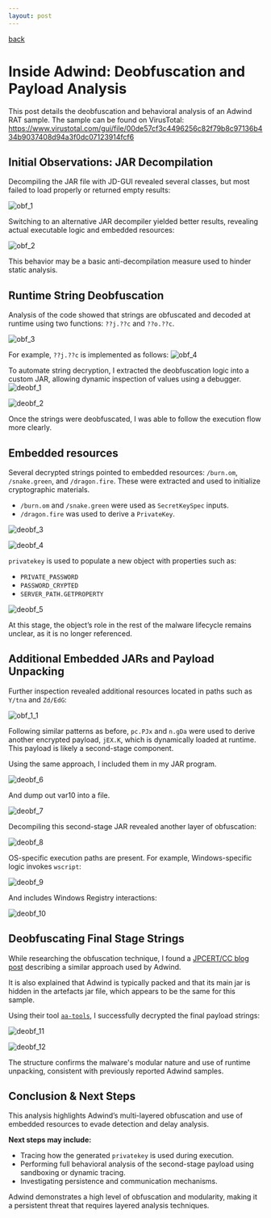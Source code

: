 ```yaml
---
layout: post
---
```


[back](./)

# Inside Adwind: Deobfuscation and Payload Analysis

This post details the deobfuscation and behavioral analysis of an Adwind RAT sample. The sample can be found on VirusTotal:  
 https://www.virustotal.com/gui/file/00de57cf3c4496256c82f79b8c97136b434b9037408d94a3f0dc07123914fcf6

## Initial Observations: JAR Decompilation

Decompiling the JAR file with JD-GUI revealed several classes, but most failed to load properly or returned empty results:

![obf_1](/assets/images/adwind/obf_1.png)

Switching to an alternative JAR decompiler yielded better results, revealing actual executable logic and embedded resources:

![obf_2](/assets/images/adwind/obf_2.png)

This behavior may be a basic anti-decompilation measure used to hinder static analysis.


## Runtime String Deobfuscation

Analysis of the code showed that strings are obfuscated and decoded at runtime using two functions: `??j.??c` and `??o.??c`.

![obf_3](/assets/images/adwind/obf_3.png)

For example, `??j.??c` is implemented as follows:
![obf_4](/assets/images/adwind/obf_4.png)

To automate string decryption, I extracted the deobfuscation logic into a custom JAR, allowing dynamic inspection of values using a debugger.
![deobf_1](/assets/images/adwind/deobf_1.png)

![deobf_2](/assets/images/adwind/deobf_2.png)

Once the strings were deobfuscated, I was able to follow the execution flow more clearly.


## Embedded resources

Several decrypted strings pointed to embedded resources: `/burn.om`, `/snake.green`, and `/dragon.fire`. These were extracted and used to initialize cryptographic materials.
* `/burn.om` and `/snake.green` were used as `SecretKeySpec` inputs.
* `/dragon.fire` was used to derive a `PrivateKey`.

![deobf_3](/assets/images/adwind/deobf_3.png)

![deobf_4](/assets/images/adwind/deobf_4.png)

`privatekey` is used to populate a new object with properties such as:
* `PRIVATE_PASSWORD`
* `PASSWORD_CRYPTED`
* `SERVER_PATH.GETPROPERTY`

![deobf_5](/assets/images/adwind/deobf_5.png)

At this stage, the object’s role in the rest of the malware lifecycle remains unclear, as it is no longer referenced.


## Additional Embedded JARs and Payload Unpacking

Further inspection revealed additional resources located in paths such as `Y/tna` and `Zd/EdG`:

![obf_1_1](/assets/images/adwind/obf_1.png)

Following similar patterns as before, `pc.PJx` and `n.gDa` were used to derive another encrypted payload, `jEX.K`, which is dynamically loaded at runtime. This payload is likely a second-stage component.

Using the same approach, I included them in my JAR program. 

![deobf_6](/assets/images/adwind/deobf_6.png)

And dump out var10 into a file.

![deobf_7](/assets/images/adwind/deobf_7.png)

Decompiling this second-stage JAR revealed another layer of obfuscation:

![deobf_8](/assets/images/adwind/deobf_8.png)

OS-specific execution paths are present. For example, Windows-specific logic invokes `wscript`:

![deobf_9](/assets/images/adwind/deobf_9.png)

And includes Windows Registry interactions:

![deobf_10](/assets/images/adwind/deobf_10.png)


## Deobfuscating Final Stage Strings

While researching the obfuscation technique, I found a [JPCERT/CC blog post](https://blogs.jpcert.or.jp/en/2016/05/decoding-obfuscated-strings-in-adwind.html) describing a similar approach used by Adwind.

It is also explained that Adwind is typically packed and that its main jar is hidden in the artefacts jar file, which appears to be the same for this sample.

Using their tool [`aa-tools`](https://github.com/JPCERTCC/aa-tools), I successfully decrypted the final payload strings:

![deobf_11](/assets/images/adwind/deobf_11.png)

![deobf_12](/assets/images/adwind/deobf_12.png)

The structure confirms the malware's modular nature and use of runtime unpacking, consistent with previously reported Adwind samples.


## Conclusion & Next Steps

This analysis highlights Adwind’s multi-layered obfuscation and use of embedded resources to evade detection and delay analysis.

**Next steps may include:**

- Tracing how the generated `privatekey` is used during execution.
- Performing full behavioral analysis of the second-stage payload using sandboxing or dynamic tracing.
- Investigating persistence and communication mechanisms.

Adwind demonstrates a high level of obfuscation and modularity, making it a persistent threat that requires layered analysis techniques.